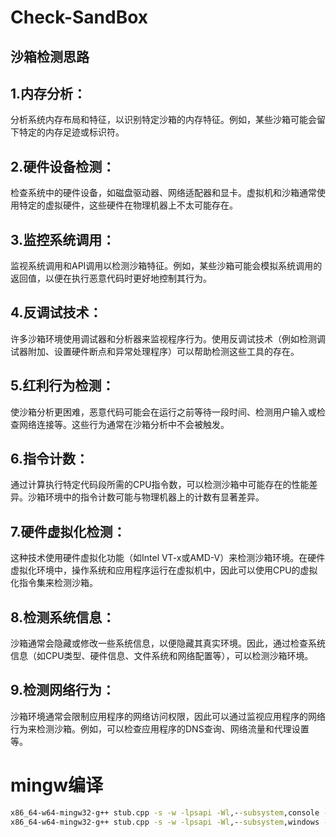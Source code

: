 # Check-SandBox


## 沙箱检测思路

## **1.内存分析**：

分析系统内存布局和特征，以识别特定沙箱的内存特征。例如，某些沙箱可能会留下特定的内存足迹或标识符。

## **2.硬件设备检测**：

检查系统中的硬件设备，如磁盘驱动器、网络适配器和显卡。虚拟机和沙箱通常使用特定的虚拟硬件，这些硬件在物理机器上不太可能存在。

## **3.监控系统调用**：

监视系统调用和API调用以检测沙箱特征。例如，某些沙箱可能会模拟系统调用的返回值，以便在执行恶意代码时更好地控制其行为。

## **4.反调试技术**：

许多沙箱环境使用调试器和分析器来监视程序行为。使用反调试技术（例如检测调试器附加、设置硬件断点和异常处理程序）可以帮助检测这些工具的存在。

## **5.红利行为检测**：

使沙箱分析更困难，恶意代码可能会在运行之前等待一段时间、检测用户输入或检查网络连接等。这些行为通常在沙箱分析中不会被触发。

## **6.指令计数**：

通过计算执行特定代码段所需的CPU指令数，可以检测沙箱中可能存在的性能差异。沙箱环境中的指令计数可能与物理机器上的计数有显著差异。



## 7.硬件虚拟化检测：

这种技术使用硬件虚拟化功能（如Intel VT-x或AMD-V）来检测沙箱环境。在硬件虚拟化环境中，操作系统和应用程序运行在虚拟机中，因此可以使用CPU的虚拟化指令集来检测沙箱。

## 8.检测系统信息：

沙箱通常会隐藏或修改一些系统信息，以便隐藏其真实环境。因此，通过检查系统信息（如CPU类型、硬件信息、文件系统和网络配置等），可以检测沙箱环境。

## 9.检测网络行为：

沙箱环境通常会限制应用程序的网络访问权限，因此可以通过监视应用程序的网络行为来检测沙箱。例如，可以检查应用程序的DNS查询、网络流量和代理设置等。


# mingw编译

```bat
x86_64-w64-mingw32-g++ stub.cpp -s -w -lpsapi -Wl,--subsystem,console -static   //控制台
x86_64-w64-mingw32-g++ stub.cpp -s -w -lpsapi -Wl,--subsystem,windows -static   //应用程序
```



